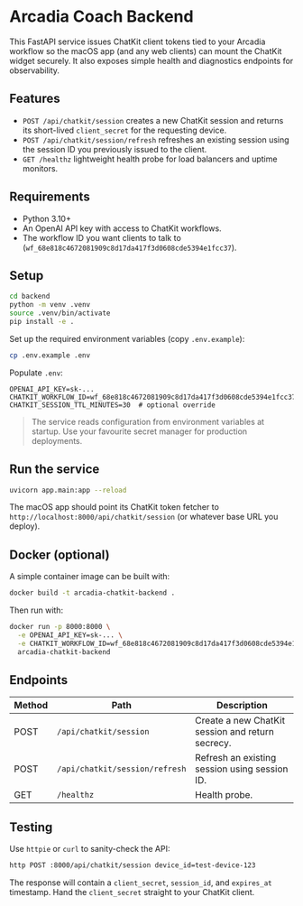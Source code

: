 # Arcadia Coach Backend

This FastAPI service issues ChatKit client tokens tied to your Arcadia workflow so the macOS app (and any web clients) can mount the ChatKit widget securely. It also exposes simple health and diagnostics endpoints for observability.

## Features

- `POST /api/chatkit/session` creates a new ChatKit session and returns its short-lived `client_secret` for the requesting device.
- `POST /api/chatkit/session/refresh` refreshes an existing session using the session ID you previously issued to the client.
- `GET /healthz` lightweight health probe for load balancers and uptime monitors.

## Requirements

- Python 3.10+
- An OpenAI API key with access to ChatKit workflows.
- The workflow ID you want clients to talk to (`wf_68e818c4672081909c8d17da417f3d0608cde5394e1fcc37`).

## Setup

```bash
cd backend
python -m venv .venv
source .venv/bin/activate
pip install -e .
```

Set up the required environment variables (copy `.env.example`):

```bash
cp .env.example .env
```

Populate `.env`:

```
OPENAI_API_KEY=sk-...
CHATKIT_WORKFLOW_ID=wf_68e818c4672081909c8d17da417f3d0608cde5394e1fcc37
CHATKIT_SESSION_TTL_MINUTES=30  # optional override
```

> The service reads configuration from environment variables at startup. Use your favourite secret manager for production deployments.

## Run the service

```bash
uvicorn app.main:app --reload
```

The macOS app should point its ChatKit token fetcher to `http://localhost:8000/api/chatkit/session` (or whatever base URL you deploy).

## Docker (optional)

A simple container image can be built with:

```bash
docker build -t arcadia-chatkit-backend .
```

Then run with:

```bash
docker run -p 8000:8000 \
  -e OPENAI_API_KEY=sk-... \
  -e CHATKIT_WORKFLOW_ID=wf_68e818c4672081909c8d17da417f3d0608cde5394e1fcc37 \
  arcadia-chatkit-backend
```

## Endpoints

| Method | Path                        | Description                                      |
|--------|-----------------------------|--------------------------------------------------|
| POST   | `/api/chatkit/session`      | Create a new ChatKit session and return secrecy. |
| POST   | `/api/chatkit/session/refresh` | Refresh an existing session using session ID.  |
| GET    | `/healthz`                  | Health probe.                                    |

## Testing

Use `httpie` or `curl` to sanity-check the API:

```bash
http POST :8000/api/chatkit/session device_id=test-device-123
```

The response will contain a `client_secret`, `session_id`, and `expires_at` timestamp. Hand the `client_secret` straight to your ChatKit client.
